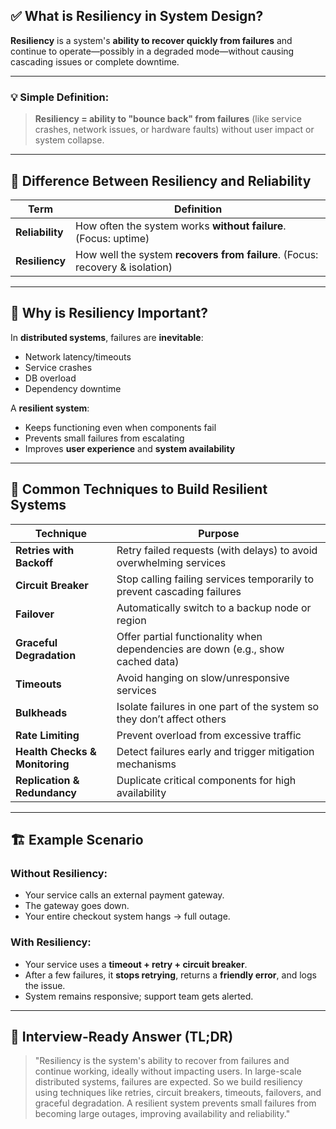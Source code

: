 ## ✅ What is **Resiliency** in System Design?

**Resiliency** is a system's **ability to recover quickly from failures** and continue to operate—possibly in a degraded mode—without causing cascading issues or complete downtime.

---

### 💡 Simple Definition:

> **Resiliency = ability to "bounce back" from failures** (like service crashes, network issues, or hardware faults) without user impact or system collapse.

---

## 🔄 Difference Between Resiliency and Reliability

| Term            | Definition                                                                   |
| --------------- | ---------------------------------------------------------------------------- |
| **Reliability** | How often the system works **without failure**. (Focus: uptime)              |
| **Resiliency**  | How well the system **recovers from failure**. (Focus: recovery & isolation) |

---

## 🚨 Why is Resiliency Important?

In **distributed systems**, failures are **inevitable**:

* Network latency/timeouts
* Service crashes
* DB overload
* Dependency downtime

A **resilient system**:

* Keeps functioning even when components fail
* Prevents small failures from escalating
* Improves **user experience** and **system availability**

---

## 🔧 Common Techniques to Build Resilient Systems

| Technique                      | Purpose                                                                         |
| ------------------------------ | ------------------------------------------------------------------------------- |
| **Retries with Backoff**       | Retry failed requests (with delays) to avoid overwhelming services              |
| **Circuit Breaker**            | Stop calling failing services temporarily to prevent cascading failures         |
| **Failover**                   | Automatically switch to a backup node or region                                 |
| **Graceful Degradation**       | Offer partial functionality when dependencies are down (e.g., show cached data) |
| **Timeouts**                   | Avoid hanging on slow/unresponsive services                                     |
| **Bulkheads**                  | Isolate failures in one part of the system so they don’t affect others          |
| **Rate Limiting**              | Prevent overload from excessive traffic                                         |
| **Health Checks & Monitoring** | Detect failures early and trigger mitigation mechanisms                         |
| **Replication & Redundancy**   | Duplicate critical components for high availability                             |

---

## 🏗️ Example Scenario

### Without Resiliency:

* Your service calls an external payment gateway.
* The gateway goes down.
* Your entire checkout system hangs → full outage.

### With Resiliency:

* Your service uses a **timeout + retry + circuit breaker**.
* After a few failures, it **stops retrying**, returns a **friendly error**, and logs the issue.
* System remains responsive; support team gets alerted.

---

## 🧠 Interview-Ready Answer (TL;DR)

> "Resiliency is the system's ability to recover from failures and continue working, ideally without impacting users. In large-scale distributed systems, failures are expected. So we build resiliency using techniques like retries, circuit breakers, timeouts, failovers, and graceful degradation. A resilient system prevents small failures from becoming large outages, improving availability and reliability."
